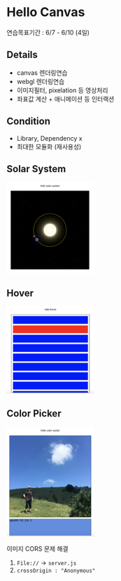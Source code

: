 # Hello Canvas

연습목표기간 : 6/7 - 6/10 (4일)

## Details

- canvas 렌더링연습
- webgl 렌더링연습
- 이미지필터, pixelation 등 영상처리
- 좌표값 계산 + 애니메이션 등 인터랙션

## Condition

- Library, Dependency x
- 최대한 모듈화 (재사용성)

## Solar System

<img width=200 src='./images/solar-system.png'/>

## Hover

<img width=200 src='./images/hover.png'/>

## Color Picker

<img width=200 src='./images/color-picker.png'/>

이미지 CORS 문제 해결

1. `File://` -> `server.js`
2. `crossOrigin : "Anonymous"`
